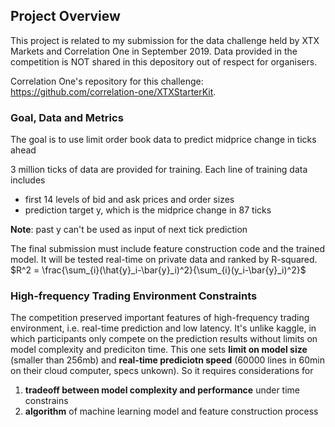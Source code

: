 ## Project Overview

This project is related to my submission for the data challenge held by XTX Markets and Correlation One in September 2019. Data provided in the competition is NOT shared in this depository out of respect for organisers.

Correlation One's repository for this challenge: https://github.com/correlation-one/XTXStarterKit.

### Goal, Data and Metrics
The goal is to use limit order book data to predict midprice change in ticks ahead

3 million ticks of data are provided for training. Each line of training data includes
- first 14 levels of bid and ask prices and order sizes
- prediction target y, which is the midprice change in 87 ticks

**Note**: past y can't be used as input of next tick prediction

The final submission must include feature construction code and the trained model. It will be tested real-time on private data and ranked by R-squared. 
$R^2 = \frac{\sum_{i}(\hat{y}_i-\bar{y}_i)^2}{\sum_{i}(y_i-\bar{y}_i)^2}$

### High-frequency Trading Environment Constraints
The competition preserved important features of high-frequency trading environment, i.e. real-time prediction and low latency. It's unlike kaggle, in which participants only compete on the prediction results without limits on model complexity and prediciton time. This one sets **limit on model size** (smaller than 256mb) and **real-time prediciotn speed** (60000 lines in 60min on their cloud computer, specs unkown). So it requires considerations for
1. **tradeoff between model complexity and performance** under time constrains
2. **algorithm** of machine learning model and feature construction process
